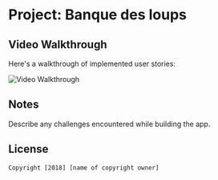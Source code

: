 # Project: Banque des loups

## Video Walkthrough

Here's a walkthrough of implemented user stories:

<img src='https://github.com/sfevrun/BanquesDesLoups/blob/master/gif/banquegif1.gif' title='Video Walkthrough' width='' alt='Video Walkthrough' />



## Notes

Describe any challenges encountered while building the app.

## License

    Copyright [2018] [name of copyright owner]

   